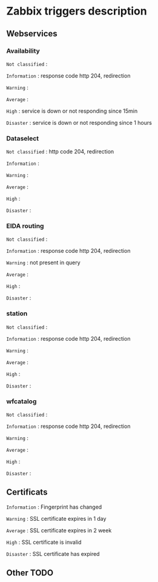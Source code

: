 #  Zabbix triggers description
## Webservices
### Availability

`Not classified` :

`Information` : response code http 204, redirection

`Warning` : 

`Average` : 

`High` : service is down or not responding since 15min

`Disaster` : service is down or not responding since 1 hours

### Dataselect

`Not classified` : http code 204, redirection

`Information` :

`Warning` : 

`Average` : 

`High` : 

`Disaster` : 

### EIDA routing

`Not classified` :

`Information` : response code http 204, redirection

`Warning` : not present in query

`Average` : 

`High` : 

`Disaster` : 

### station

`Not classified` :

`Information` : response code http 204, redirection

`Warning` : 

`Average` : 

`High` : 

`Disaster` : 

### wfcatalog

`Not classified` :

`Information` : response code http 204, redirection

`Warning` : 

`Average` : 

`High` : 

`Disaster` : 

## Certificats

`Information` : Fingerprint has changed

`Warning` : SSL certificate expires in 1 day

`Average` : SSL certificate expires in 2 week

`High` : SSL certificate is invalid

`Disaster` : SSL certificate has expired


## Other TODO